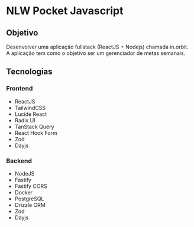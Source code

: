 # NLW Pocket Javascript

## Objetivo
Desenvolver uma aplicação fullstack (ReactJS + Nodejs) chamada in.orbit.
A aplicação tem como o objetivo ser um gerenciador de metas semanais.

## Tecnologias
### Frontend
- ReactJS
- TailwindCSS
- Lucide React
- Radix UI
- TanStack Query
- React Hook Form
- Zod
- Dayjs

### Backend
- NodeJS
- Fastify
- Fastify CORS
- Docker
- PostgreSQL
- Drizzle ORM
- Zod
- Dayjs
